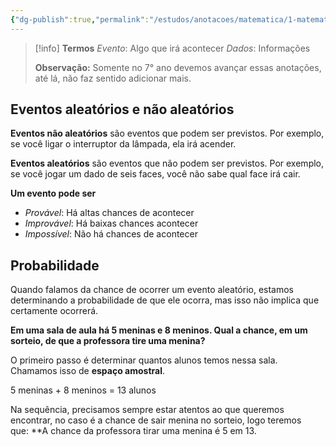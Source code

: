 ```yaml
---
{"dg-publish":true,"permalink":"/estudos/anotacoes/matematica/1-matematica-fundamental/6-probabilidade-e-estatistica/6-3-introducao-a-eventos-aleatorios/","updated":"2025-03-08T18:09:44.447-03:00"}
---
```


> [!info]
> **Termos**
> *Evento*: Algo que irá acontecer
> *Dados*: Informações
> 
> **Observação:** Somente no 7° ano devemos avançar essas anotações, até lá, não faz sentido adicionar mais.

## Eventos aleatórios e não aleatórios

**Eventos não aleatórios** são eventos que podem ser previstos. Por exemplo, se você ligar o interruptor da lâmpada, ela irá acender.

**Eventos aleatórios** são eventos que não podem ser previstos. Por exemplo, se você jogar um dado de seis faces, você não sabe qual face irá cair.

**Um evento pode ser**

- *Provável*: Há altas chances de acontecer
- *Improvável*: Há baixas chances acontecer
- *Impossível*: Não há chances de acontecer

## Probabilidade

Quando falamos da chance de ocorrer um evento aleatório, estamos determinando a probabilidade de que ele ocorra, mas isso não implica que certamente ocorrerá.

**Em uma sala de aula há 5 meninas e 8 meninos. Qual a chance, em um sorteio, de que a professora tire uma menina?**

O primeiro passo é determinar quantos alunos temos nessa sala. Chamamos isso de **espaço amostral**.

$5$ $\text{meninas}$ $+$ $8$ $\text{meninos}$ $=$ $13$ $\text{alunos}$

Na sequência, precisamos sempre estar atentos ao que queremos encontrar, no caso é a chance de sair menina no sorteio, logo teremos que: **A chance da professora tirar uma menina é $5$ em $13$.